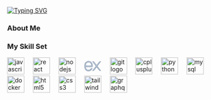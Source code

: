 <a href="https://git.io/typing-svg"><img src="https://readme-typing-svg.demolab.com?font=Fira+Code&weight=500&duration=2000&pause=1000&color=F7F7F7&multiline=true&repeat=false&width=435&height=100&lines=Sowmith+Sripadi;Full+Stack+Developer" alt="Typing SVG" /></a>

### About Me


### My Skill Set  
<div align="left">
  <img src="https://cdn.jsdelivr.net/gh/devicons/devicon/icons/javascript/javascript-original.svg" height="40" alt="javascript logo"  />
  <img width="12" />
  <img src="https://cdn.jsdelivr.net/gh/devicons/devicon/icons/react/react-original.svg" height="40" alt="react logo"  />
  <img width="12" />
  <img src="https://cdn.jsdelivr.net/gh/devicons/devicon/icons/nodejs/nodejs-original.svg" height="40" alt="nodejs logo"  />
  <img width="12" />

  <svg xmlns="http://www.w3.org/2000/svg"  height="40" viewBox="0 0 80 80">
<path fill="#b0c1d4" d="M74.01,62.5c-1.795,0-3.517-0.852-4.607-2.277L57.807,45.06L46.211,60.223 c-1.09,1.426-2.812,2.277-4.607,2.277h-3.428L54.66,40.944L38.261,19.5h3.428c1.795,0,3.518,0.851,4.607,2.276l11.51,15.052 l11.51-15.052c1.09-1.426,2.812-2.276,4.607-2.276h3.428L60.954,40.944L77.438,62.5H74.01z"></path><path fill="#66798f" d="M76.341,20L60.324,40.944L76.426,62H74.01c-1.651,0-3.207-0.769-4.21-2.081L57.807,44.237 L45.814,59.919C44.811,61.231,43.254,62,41.604,62h-2.417l16.102-21.056L39.273,20h2.417c1.651,0,3.207,0.769,4.21,2.081 l11.907,15.571l11.907-15.571C70.717,20.769,72.273,20,73.924,20H76.341 M78.364,19h-2.024h-2.417c-1.949,0-3.82,0.925-5.005,2.473 L57.807,36.005L46.694,21.473C45.51,19.925,43.639,19,41.689,19h-2.417h-2.024l1.229,1.607L54.03,40.944L38.393,61.393L37.163,63 h2.024h2.417c1.949,0,3.82-0.925,5.005-2.473l11.198-14.644l11.198,14.644C70.189,62.075,72.06,63,74.01,63h2.417h2.024 l-1.229-1.607L61.583,40.944l15.552-20.337L78.364,19L78.364,19z"></path><g><path fill="#b0c1d4" d="M20,64.5c-10.201,0-18.5-8.594-18.5-19.156v-8.689C1.5,26.093,9.799,17.5,20,17.5 s18.5,8.593,18.5,19.154v7.845L6.5,44.5v0.844C6.5,53.15,12.556,59.5,20,59.5c4.111,0,8.093-2.067,10.653-5.529 c1.161-1.571,2.86-2.472,4.661-2.472h1.711l0.204,0.204l0.134,0.268l-0.075,0.203C34.571,59.547,27.624,64.5,20,64.5z M33.5,39.5 v-2.846C33.5,28.85,27.444,22.5,20,22.5S6.5,28.85,6.5,36.655V39.5H33.5z"></path><path fill="#66798f" d="M20,18c9.925,0,18,8.369,18,18.654v7.345L6,44v1.344C6,53.426,12.28,60,20,60 c4.376,0,8.446-2.203,11.055-5.732c1.016-1.374,2.55-2.269,4.259-2.269l1.505,0C36.819,52,36.819,52,36.819,52.001 C34.175,59.176,27.411,64,20,64c-9.925,0-18-8.369-18-18.656v-8.689C2,26.369,10.075,18,20,18 M6,40h28v-3.346 C34,28.574,27.72,22,20,22S6,28.574,6,36.654V40 M20,17C9.523,17,1,25.817,1,36.654v8.689C1,56.182,9.523,65,20,65 c7.832,0,14.968-5.085,17.758-12.653l0.496-1.346l-1.435-0.002l-1.505,0c-1.961,0-3.806,0.975-5.063,2.675 C27.785,57.009,23.953,59,20,59c-7.168,0-13-6.126-13-13.656V45l31-0.001l1,0v-1v-7.345C39,25.817,30.477,17,20,17L20,17z M7,39 v-2.346C7,29.125,12.832,23,20,23s13,6.125,13,13.654V39H7L7,39z"></path></g>
</svg>
  <img width="12" />
  <img src="https://cdn.jsdelivr.net/gh/devicons/devicon/icons/git/git-original.svg" height="40" alt="git logo"  />
  <img width="12" />
  <img src="https://cdn.jsdelivr.net/gh/devicons/devicon/icons/cplusplus/cplusplus-original.svg" height="40" alt="cplusplus logo"  />
  <img width="12" />
  <img src="https://cdn.jsdelivr.net/gh/devicons/devicon/icons/python/python-original.svg" height="40" alt="python logo"  />
  <img width="12" />
  <img src="https://cdn.jsdelivr.net/gh/devicons/devicon/icons/mysql/mysql-original.svg" height="40" alt="mysql logo"  />
  <img width="12" />
  <img src="https://cdn.jsdelivr.net/gh/devicons/devicon/icons/docker/docker-original.svg" height="40" alt="docker logo"  />
  <img width="12" />
  <img src="https://cdn.jsdelivr.net/gh/devicons/devicon/icons/html5/html5-original.svg" height="40" alt="html5 logo"  />
  <img width="12" />
  <img src="https://cdn.jsdelivr.net/gh/devicons/devicon/icons/css3/css3-original.svg" height="40" alt="css3 logo"  />
  <img width="12" />
  <img src="https://cdn.jsdelivr.net/gh/devicons/devicon/icons/tailwindcss/tailwindcss-original-wordmark.svg" height="40" alt="tailwindcss logo"  />
  <img width="12" />
  <img src="https://cdn.jsdelivr.net/gh/devicons/devicon/icons/graphql/graphql-plain.svg" height="40" alt="graphql logo"  />
</div>

  
